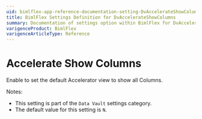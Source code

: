 ```yaml
---
uid: bimlflex-app-reference-documentation-setting-DvAccelerateShowColumns
title: BimlFlex Settings Definition for DvAccelerateShowColumns
summary: Documentation of settings option within BimlFlex for DvAccelerateShowColumns
varigenceProduct: BimlFlex
varigenceArticleType: Reference
---
```


# Accelerate Show Columns

Enable to set the default Accelerator view to show all Columns.

Notes:

* This setting is part of the `Data Vault` settings category.
* The default value for this setting is `N`.
